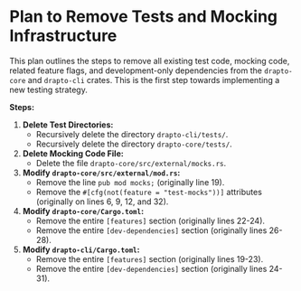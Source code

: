 # Plan to Remove Tests and Mocking Infrastructure

This plan outlines the steps to remove all existing test code, mocking code, related feature flags, and development-only dependencies from the `drapto-core` and `drapto-cli` crates. This is the first step towards implementing a new testing strategy.

**Steps:**

1.  **Delete Test Directories:**
    *   Recursively delete the directory `drapto-cli/tests/`.
    *   Recursively delete the directory `drapto-core/tests/`.
2.  **Delete Mocking Code File:**
    *   Delete the file `drapto-core/src/external/mocks.rs`.
3.  **Modify `drapto-core/src/external/mod.rs`:**
    *   Remove the line `pub mod mocks;` (originally line 19).
    *   Remove the `#[cfg(not(feature = "test-mocks"))]` attributes (originally on lines 6, 9, 12, and 32).
4.  **Modify `drapto-core/Cargo.toml`:**
    *   Remove the entire `[features]` section (originally lines 22-24).
    *   Remove the entire `[dev-dependencies]` section (originally lines 26-28).
5.  **Modify `drapto-cli/Cargo.toml`:**
    *   Remove the entire `[features]` section (originally lines 19-23).
    *   Remove the entire `[dev-dependencies]` section (originally lines 24-31).